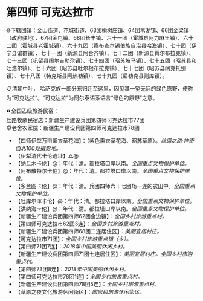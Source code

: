# 第四师 可克达拉市  
🌐下辖团镇：金山街道、花城街道、63团榆树庄镇、64团苇湖镇、66团金梁镇（政府驻地）、67团金屯镇、68团长丰镇、六十一团（霍城县阿力麻里镇）、六十二团（霍城县老霍城镇）、六十九团（察布查尔锡伯族自治县哈海镇）、七十团（伊宁县谊群镇）、七十一团（新源县阿合齐镇）、七十二团（新源县肖尔布拉克镇）、七十三团（巩留县阔尔吉勒尕镇）、七十四团（昭苏坡马镇）、七十五团（昭苏县和吐浩尔镇）、七十六团（昭苏县吐尔根布拉克镇）、七十七团（昭苏县阔克托别镇）、七十八团（特克斯县阿热勒镇）、七十九团（尼勒克县则库镇）。  

📋清朝中叶， 哈萨克族一部分东归迁至这里，因见其一望无际的绿色原野，便称为“可克达拉”。“可克达拉”为阿尔泰语系语言“绿色的原野”之意。  

⏩全国乙级旅游民宿：  
丝路牧歌民宿店：新疆生产建设兵团第四师可克达拉市77团  
卓老舍农家院：新疆生产建设兵团第四师可克达拉市78团  

* 【四师伊犁万亩薰衣草花海】：（紫色熏衣草花海、昭苏草原）。*丝绸之路·神奇西北100处摄影地。*  
* 【伊犁清代卡伦遗址】△@  
* 【纳旦木卡伦】@：年代：清。都拉塔口岸以南。*全国重点文物保护单位。*  
* 【阿布散特尔卡伦】@：年代：清。都拉塔口岸以南。*全国重点文物保护单位。*  
* 【多兰图卡伦】@：年代：清。兵团四师六十七团场一连的农田中。*全国重点文物保护单位。*  
* 【吐库尔浑卡伦】@：年代：清。都拉塔口岸以南。*全国重点文物保护单位。*  
* 【洪纳海卡伦】@：年代：清。都拉塔口岸以南。*全国重点文物保护单位。*  
* 【新疆生产建设兵团第四师62团金边镇】：*全国乡村旅游重点村。*  
* 【第四师可克达拉市62团3连】：*全国乡村旅游重点村。*  
* 【新疆生产建设兵团第四师68团二连居住区】：*美丽宜居村庄。*  
* 【可克达拉市71团】：*全国乡村旅游重点镇（乡）。*  
* 【第四师71团7连】：*2018年中国美丽休闲乡村。*  
* 【新疆生产建设兵团第四师71团七连居住区】：*美丽宜居村庄。全国乡村旅游重点村。*  
* 【第四师73团8连】：*2018年中国美丽休闲乡村。*  
* 【第四师可克达拉市76团1连】：*全国乡村旅游重点村。*  
* 【新疆生产建设兵团第四师78团5连】：*全国乡村旅游重点村。*  
* 【草原之夜文化旅游休闲街区】：*国家级旅游休闲街区。*  